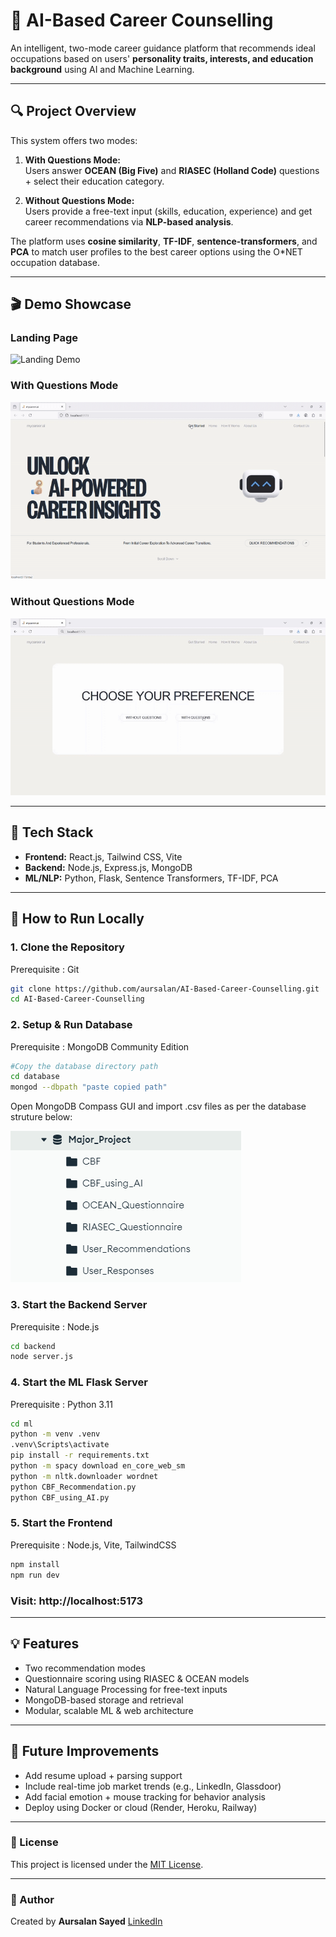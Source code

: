 # 🎯 AI-Based Career Counselling

An intelligent, two-mode career guidance platform that recommends ideal occupations based on users' **personality traits, interests, and education background** using AI and Machine Learning.

---

## 🔍 Project Overview

This system offers two modes:

1. **With Questions Mode:**  
   Users answer **OCEAN (Big Five)** and **RIASEC (Holland Code)** questions + select their education category.

2. **Without Questions Mode:**  
   Users provide a free-text input (skills, education, experience) and get career recommendations via **NLP-based analysis**.

The platform uses **cosine similarity**, **TF-IDF**, **sentence-transformers**, and **PCA** to match user profiles to the best career options using the O*NET occupation database.

---
## 🎬 Demo Showcase

### **Landing Page**  
![Landing Demo](assets/demo1.gif)  

### **With Questions Mode**  
![Workflow 1 Demo](assets/demo2.gif)  

### **Without Questions Mode**  
![Workflow 2 Demo](assets/demo3.gif)  

---

## 🧰 Tech Stack

- **Frontend:** React.js, Tailwind CSS, Vite  
- **Backend:** Node.js, Express.js, MongoDB  
- **ML/NLP:** Python, Flask, Sentence Transformers, TF-IDF, PCA  

---

## 🚀 How to Run Locally
### 1. Clone the Repository
Prerequisite : Git 
```bash
git clone https://github.com/aursalan/AI-Based-Career-Counselling.git
cd AI-Based-Career-Counselling
``` 
### 2. Setup & Run Database 
Prerequisite : MongoDB Community Edition  
```bash
#Copy the database directory path
cd database
mongod --dbpath "paste copied path"
```
Open MongoDB Compass GUI and import .csv files as per the database struture below: 

![Alt Text](assets/database%20structure.png)

### 3. Start the Backend Server
Prerequisite : Node.js 
```bash
cd backend 
node server.js 
```

### 4. Start the ML Flask Server
Prerequisite : Python 3.11 
```bash 
cd ml
python -m venv .venv
.venv\Scripts\activate
pip install -r requirements.txt 
python -m spacy download en_core_web_sm
python -m nltk.downloader wordnet
python CBF_Recommendation.py
python CBF_using_AI.py
```

### 5. Start the Frontend
Prerequisite : Node.js, Vite, TailwindCSS  
```bash 
npm install 
npm run dev 
```

### Visit: http://localhost:5173

--- 

## 💡 Features
- Two recommendation modes
- Questionnaire scoring using RIASEC & OCEAN models
- Natural Language Processing for free-text inputs
- MongoDB-based storage and retrieval
- Modular, scalable ML & web architecture

--- 

## 📌 Future Improvements
- Add resume upload + parsing support
- Include real-time job market trends (e.g., LinkedIn, Glassdoor)
- Add facial emotion + mouse tracking for behavior analysis
- Deploy using Docker or cloud (Render, Heroku, Railway)

--- 

### 📄 License
This project is licensed under the [MIT License](LICENSE).

---

### 👤 Author

Created by **Aursalan Sayed**
[LinkedIn](https://linkedin.com/in/aursalan)
